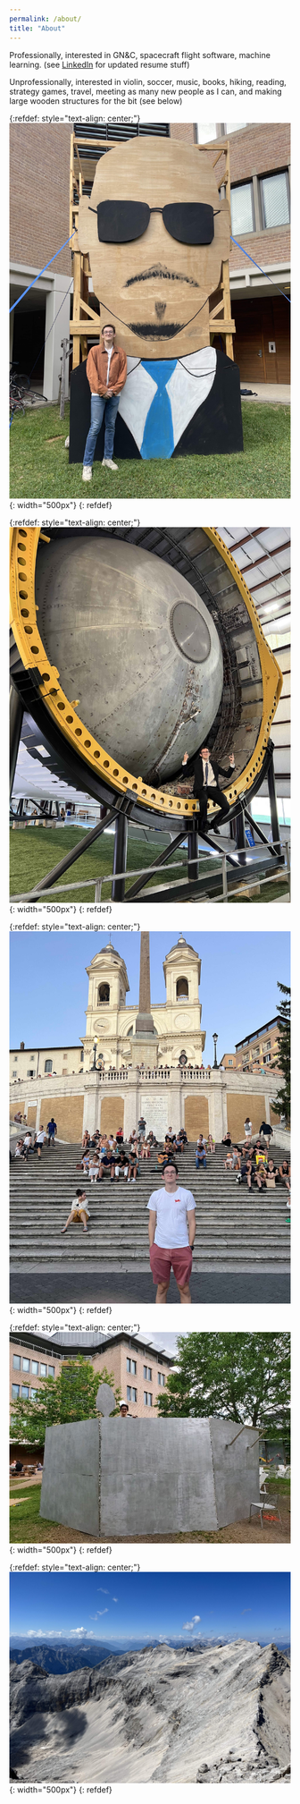 ```yaml
---
permalink: /about/
title: "About"
---
```


Professionally, interested in GN&C, spacecraft flight software, machine learning. (see [LinkedIn](https://www.linkedin.com/in/joshua-holder-798386155/) for updated resume stuff)

Unprofessionally, interested in violin, soccer, music, books, hiking, reading, strategy games, travel, meeting as many new people as I can, and making large wooden structures for the bit (see below)

{:refdef: style="text-align: center;"}
![mrworldwide](/assets/images/mrworldwide.jpg){: width="500px"}
{: refdef}

{:refdef: style="text-align: center;"}
![rocketman](/assets/images/rocketman.jpg){: width="500px"}
{: refdef}

{:refdef: style="text-align: center;"}
![italy](/assets/images/italy.jpg){: width="500px"}
{: refdef}

{:refdef: style="text-align: center;"}
![thepot](/assets/images/thepot.jpg){: width="500px"}
{: refdef}

{:refdef: style="text-align: center;"}
![mountain](/assets/images/mountain.jpg){: width="500px"}
{: refdef}